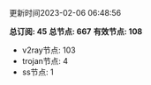 更新时间2023-02-06 06:48:56

**总订阅: 45**
**总节点: 667**
**有效节点: 108**
- v2ray节点: 103
- trojan节点: 4
- ss节点: 1
